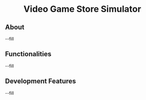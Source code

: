 <h1>
    <p align="center">
        <br>
        Video Game Store Simulator
    </p>
</h1>


## **About**
--fill

## **Functionalities**
--fill

## **Development Features**
--fill